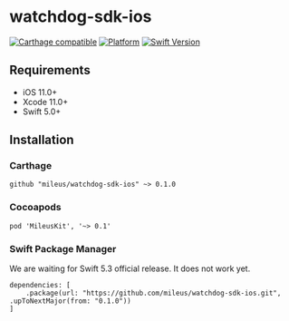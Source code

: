 # watchdog-sdk-ios

[![Carthage compatible](https://img.shields.io/badge/Carthage-compatible-4BC51D.svg?style=flat)](https://github.com/Carthage/Carthage)
[![Platform](https://img.shields.io/cocoapods/p/LFAlertController.svg?style=flat)](https://github.com/skoumalcz)
[![Swift Version](https://img.shields.io/badge/swift-5.1-orange.svg)](https://swift.org/)

## Requirements

* iOS 11.0+
* Xcode 11.0+
* Swift 5.0+

## Installation

### Carthage

```
github "mileus/watchdog-sdk-ios" ~> 0.1.0
```

### Cocoapods

```
pod 'MileusKit', '~> 0.1'
```

### Swift Package Manager
We are waiting for Swift 5.3 official release. It does not work yet.

```
dependencies: [
    .package(url: "https://github.com/mileus/watchdog-sdk-ios.git", .upToNextMajor(from: "0.1.0"))
]
```
